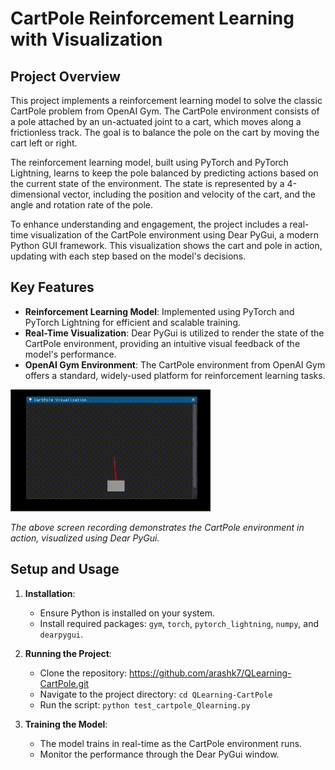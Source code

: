 # CartPole Reinforcement Learning with Visualization

## Project Overview

This project implements a reinforcement learning model to solve the classic CartPole problem from OpenAI Gym. The CartPole environment consists of a pole attached by an un-actuated joint to a cart, which moves along a frictionless track. The goal is to balance the pole on the cart by moving the cart left or right.

The reinforcement learning model, built using PyTorch and PyTorch Lightning, learns to keep the pole balanced by predicting actions based on the current state of the environment. The state is represented by a 4-dimensional vector, including the position and velocity of the cart, and the angle and rotation rate of the pole.

To enhance understanding and engagement, the project includes a real-time visualization of the CartPole environment using Dear PyGui, a modern Python GUI framework. This visualization shows the cart and pole in action, updating with each step based on the model's decisions.

## Key Features

- **Reinforcement Learning Model**: Implemented using PyTorch and PyTorch Lightning for efficient and scalable training.
- **Real-Time Visualization**: Dear PyGui is utilized to render the state of the CartPole environment, providing an intuitive visual feedback of the model's performance.
- **OpenAI Gym Environment**: The CartPole environment from OpenAI Gym offers a standard, widely-used platform for reinforcement learning tasks.


![CartPole Visualization](CartPole.gif)

*The above screen recording demonstrates the CartPole environment in action, visualized using Dear PyGui.*

## Setup and Usage

1. **Installation**:
   - Ensure Python is installed on your system.
   - Install required packages: `gym`, `torch`, `pytorch_lightning`, `numpy`, and `dearpygui`.

2. **Running the Project**:
   - Clone the repository: https://github.com/arashk7/QLearning-CartPole.git
   - Navigate to the project directory: `cd QLearning-CartPole`
   - Run the script: `python test_cartpole_Qlearning.py`

3. **Training the Model**:
   - The model trains in real-time as the CartPole environment runs.
   - Monitor the performance through the Dear PyGui window.
